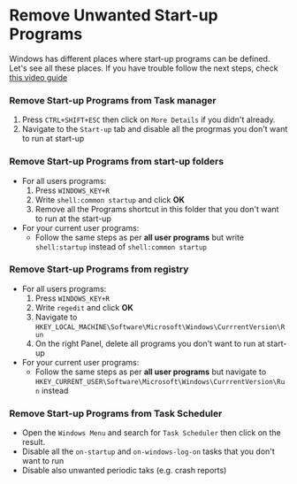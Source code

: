 # Remove Unwanted Start-up Programs

Windows has different places where start-up programs can be defined. Let's see all these places.
If you have trouble follow the next steps, check [this video guide](https://youtu.be/mWHiP9K8fQ0?t=371)

### Remove Start-up Programs from Task manager

1. Press `CTRL+SHIFT+ESC` then click on `More Details` if you didn't already.
2. Navigate to the `Start-up` tab and disable all the progrmas you don't want to run at start-up

### Remove Start-up Programs from start-up folders

* For all users programs:
	1. Press `WINDOWS_KEY+R`
	2. Write `shell:common startup` and click **OK**
	3. Remove all the Programs shortcut in this folder that you don't want to run at the start-up
* For your current user programs:
	* Follow the same steps as per **all user programs** but write `shell:startup` instead of `shell:common startup`

### Remove Start-up Programs from registry

* For all users programs:
	1. Press `WINDOWS_KEY+R`
	2. Write `regedit` and click **OK**
	3. Navigate to `HKEY_LOCAL_MACHINE\Software\Microsoft\Windows\CurrrentVersion\Run`
	4. On the right Panel, delete all programs you don't want to run at start-up
* For your current user programs:
	* Follow the same steps as per **all user programs** but navigate to `HKEY_CURRENT_USER\Software\Microsoft\Windows\CurrrentVersion\Run` instead

### Remove Start-up Programs from Task Scheduler

* Open the `Windows Menu` and search for `Task Scheduler` then click on the result.
* Disable all the `on-startup` and `on-windows-log-on` tasks that you don't want to run
* Disable also unwanted periodic taks (e.g. crash reports)